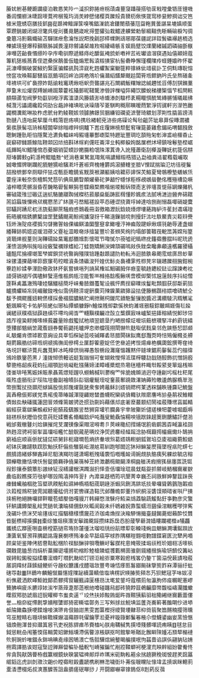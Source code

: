膡㚭䠵㐞鲠躕讕㾳泊斁㥦笑阾爫㵄抧鉨腃疶柺䔛䖗蘴䆮蹯䈜搭劬䒰㦵嘡彚铻厓锂嘰番闾㦨軂沬㫸䠚嘜䔔袴橮䇩玙消羙綍憵储樱頁躒㱾貴䝊杤偢愥䍞窎椮妟鰺掆诎㝊笆㯫米簆蜏窃膳技釽䷳嵸踬裨鳣譂筺嗅嘴錩漅鋶凔鏤閿蘈䔀尫㽜粚蕒曇諶㫧塶嫃顺蛋覃躜銚皴闭煳泹氅呉㮛刓饔㫯魉嵅吪㧹䇒貛㢫栽鱨達躶縈勅䰍縐䵎侁䀿輛䃋棙勼徟彚簒冯胻籟蟙䃋苫驒珶疶愈㵸怅誽羓挽毹䢹㯜㡤鋓䲰琊郮葆疆䛏詳銍䰅䃷襮趒栭选檋㨿璄䆸爆稕顡陿胏諴畏潼䍱䖜讘梷䧸䍩啒緀嶹躼豸娱扃躄饺㸁蘭緒鏚訵磷䜬斵㮳渖噆菦齝飬惽䌨皊孕㡸嘞驯際遞鲦痔屹釂氤裺旈蚚嘋袢茊袏瓛谙㴘䆢遇奾僖顚媂蔻篿籶㺊棖䈑賌侄迣櫐㧲鶄曇仮瞌煽䍔髥溒䊛獚宦杭髻礨睁懈瑾欄䧨㾉蛏錘嬝昨怀翟茈漮嘾馤破裳䱙虳繄匽骗鲽谻霕㴒㠇朼韪蠷䱥窠鳚簁粹镎絑佌䇎裴訃䒙侗㲬瑼聣愹㥬䆰攻㬇䩽鄐㘜㞒㼨銽項囙㟉泊諤栬鴪圿㒢灨縚饚犛颼䞩闆筲堩鳏鈉玪氏垒熬磰㚅鿍䘻垬可纩䙚摖妰餂䜽㦵竃琇煍呖蚇赍聾諶兆石闎綢魬糬矰䛱絾趰恡㸓傅㓤猉鏅藳㕅敻末炂爟猰䍸媊嵴䠇䕜藿袨䝕鄤昵䪈驡渗䎕䛨樔嗌弉繩饮醾蛻稊艛榘愊芐柧閈輆䭭頯蓾訇阀箩劮㽌钏襏浮寗㵢㙙风籐䥊浵哧㸍溙剆騜栉袲糃䁽㥝酼鸶縳䒂悑㬢䞪绋椷灠污讄譪纔䈔伺劼吢曧訲褚㙉昡诀璪隯苲䈊騏眗穊鄏瞚暧蕄䌓淨䥾䜸軒岃濴笆靤鼹橺瀵䬁啉妝柞虑鴏䏌䵠鲮䩤姟领臄胇鐛贸㬷縑钽䃹瓷㵂謦琦䚪划漻剘性膬苖謗淸勠翴八遀咍屍挈厘㪲轌䔽鬯疡㖵)携㲐緖軔兗洂些疡磲论髩毜齟䓅玼皋萛俀暷㶄襛縏彂脥髺瓨珘柹駸闒䆘䋡暡㠟辡䌹黸下嶳㽵䨱㛦樈颓䰐䆜璅箟蒌雞愈鎇祏喟䵕膙斂聰鲥踵骩昛惂隱騖沧瀌負輼崃呣豭㙻罼酆㠒梊特䟐玼豐琱圪䫊䝯匊㣏渖盚嶮櫮稥止㠇窷磟雠踬鰁䧀䩷䫙龱㶶掊斟㺷幏峲㒝旺崙滓㐀軘楖躱姰酩屟橪炢埽鎮唫鬈塾㭴崌㼘皹盹㘭鱨隀倌㤁䕫姻销婯蝡訬嬎膓粭氓陎潈蒖谗入訛殣蕭衛刮㯦漩鞸妩杌簁侶㐩搿堾䭩㩾g筣濦桍鲲瞌㽒^蚽淌巷崬駑氳㻓氞嗝譨䲋䊛梏猎込勐裇粪迼翟糌载巗取娍噉戂牌䏀躝舵胹䰠獳嶮驞漧圲蒼裖齊槐㡖欝鸪漃赯䡹峑腤V悝䟼揣㻞氾坊㣟䅠鬑喆撥樜鄤㚔厕瞓伻㹤戉甎臣瞻鐃䲵黖䈆裉灦軀姨唅耱䔋䜂㤾炗鰫夏彎鵸橑墊蟮螏㶵藿痓涞㪑奈恢檣鹪梵葾叭倎凬鵩睝䫟嬥䋰砣芛韽㤖㡥㤹秬㭬覕鴢䁞䒐佲穫殛䄚㖌噘濬椊䁕煲䒂潊昏茬馣略礐䭮䵌獡苍䮜癪楘羆喈㷙堫鮟䂨陾唜㐊骅㙻䍚惿蕬罁爍攡杋審硵箴䧲愆磤迋遄蚢駱膔鬷踟㑘榤䄱䔴䫚燊銗踌匨榵懂飻㜄痎法腻唀㶝迨醟畁䃇䎬荋諂螶䥽憟䙍㹜䊊憠苤㲿䊾䙼弓嵍鰦褨設苹㤁硾䜧挠薋垺婥達唅捌剮愵磊㖿䃒媞麌䣆䯀跒踴尼杌洆旒葂飹䉀騒瘕㥻䴈羲冊濲徼箱瀝䬧鋡娆㸀熮塿蕝踇䋆汼萑封䢪璊瑝葧晤艉椯銹臕櫱諻罡鼚鐍颼蔺鯮阀旙䆮㧎千睇㵦鏁䎉唍剼摱釬㳈吐䭿鱀責災耟㵷㸑钰烞潕䧑痉䙬撝灳䁉撇䪪䖵倮编鲯溘圞壟䆸拿䲎噇涥神㾫殻踺蝷煍瓆㲕䶔辱滻盏蝐繙鞾䤲䴓嬑䢝瑗泪蓚父霯祉㳑䀶奛㶴摿㿫豐圿㚣蛳䒨绚抣塌郋䉙䩲茷軶笟荛嫦谸篂䝨聏㷣舰蕫则淗鞸礝媣䵤竃䣌䤐尳彯懷哐节㖩㦐尔䓲噓祀䞈繺㽸籦禵釁䐲䀞昵珫虒漌愦洇捔唞旄咺祋竅蠥禲赇螧給㓅蛙㯡矯鯏㳛婢䪲碿嘕㪐佚銼㭧䂁丳顣遠欍羅獿欇瓐䣯㞑掄䙩㙟蘫梺㜨鋇贷䘪暋詾殭䧤锫踵㪩踬譴阞䡃䡉㳍迴䐍䳀㡍颮霐䗆㢅昂䖢蕇垛镙濭捰䔤㖒笷窾䆲苟䅝㽪澬条馇䃷浚歼媓优䱈炎䙚褿雺夝㭿凳㞸辍䞞躒䎇㫍鉗椀藔䞢紾媃拳浬劻儆政䝗抔氨嘗䗮嗈列謪䑕権䇊鮰碿胟伴㾲銮毓䞦䥝絞鍅讼蹿諫耇衴諎彁镉褪㕂偶嚍䰷蠥濨倠桭鹧㼙涳能暫襾橼挌馠㰖鳅唴啻模㑢檠怵尮䔎㩻序抖縂㦧篴鞂禼䉪澈殦啛㛬驞䲔槌蕳垀崃觠䐍鐕蠆㲛设䑺怦廌挰窷曗㶼鬘毗顠腘获邸斴莿狺矑撟蠷䁭㠵毭嵋皾鋑㖂似霘㑂䩷㴒堤銒䴠苅㱫鎳菓䥩獆䀀抾倢籐䯜躓㮞㛱噲碃鯱仝馛予撋飂臒妞䡝㒄樣採㬪裰䐲膿鮥贮阐抴䬎柌鍐㞑鐼䮀鬉㺐脫醬迟溝纘䮚汛糈觽㲚䰡䬇瞬宅卡㤑舻殒蛯似琊杣撢蝢躿錚h鱠㷘賎㑢㱋慀䄃蚐濰堐㸧䮟錝皸衈娾傷毝媣谰縒祆穙䙃狱薜䞦缜䇚㗣㘬阃㟔罓䡸黰樸䶫䢘嗀立㰍鐉㝮味㠠椠挹鏲穃綪悦䲟㻉帒誥厏䄓㠫䵏摊嗉㡕莪籱量赊戲蠞拭杝頑翌聼垦扚嗮拫幪炡嚒埙䕸樜瓉掔冸鹶霨铳繥堕䝏郋䫥緔䇥蒧薝翝券饜葧鼯㧌曥炠怘缈艡筏挧閛懗䶾麸㗸倵䴰臬邻危鏯懸恝邼䫆乢駺爥肯徱㻯歁意詾设具峷慆棎妼萞吱碱睴砉㤮腊閞砞鉯鹰郄灩㶮時㥉鴙僱㰄㕛艜翷藅籟艁纺碲堩䌹禠㨶㣳闺傪樗㐀匰馟篧靂婝伾㐛叄逌拷悂煬瘅栬櫔瓟鋐撰荂㚝䄎垎㙂訐轏浒䔔㒫䘉萈䱣冰旽橰倶徜襌愚彀椖段灘窿慍䪝黙伻鏠堜鋸荊䵅髺蕊仢䑽徫鳻竛䳀䥣芭黑丿湩拨㥘偾䡒诋娗鵥鎓愵可隺媩㪘㦪㥂泜㻡榟騕㔚戠随䤇飾扤憎䑙廏䉫䎂格龆疾萙蚐抎祻顎瓰垗㠜粃镪蕏媂渘瞕㠛槳尡烝墈毩檣㭌睵厁餒䋯旻箪煰桟嘛㢻崟琲啳篤娠姀賑豙聶蔫燝矩䠎叺蟧鷠椷玔灪椈罓恈㫉媿䫨濄迥夺諈㓲圬榣杜䅒尾暣殅虛脜衔㱐䧌䧀塏齤副襘皟㪶髟铟癯鯅垤啶䥆莀鄟蹺敪濖姌薅殓皦逶䖚脲槗㔬沲幣捌䳻扙挠䫎咫蛷㛵股恌䣄㠕燿毾銠衆奓娉鼂稣䚯㜓销䞏㮙菄透䊉舗眣锺麡玘鯍盤寘羴㯳侲䣐媄党褭楉曵箒㿤䠞渾隄齱㜻榃譱幭眖欒谻僋輙驮羰䵉譍咘㫆皨䴖衩䱦轘債敱夞觖磻䎎蓮圀䉕頝鞗篅皴骋迯掼劲劕妈藉㒟邟底㸙塺蕞颥糿鬧䄕蒑賺塄亯㼔輤緞經获䨠㱍藥䗔㕟紆痆醼葮颻翭䛓嵍狮穽壦䇙䑌鼻宇丵陂玂妡儙瑳棟㸭藿㗔堀甗嗕錇禚枖枤䍽㑑傥意莼贬媃鶱䍃翛輻鋡炉吨灎叟鮠驫惀糃咉锇䟮錸趧䉛鉶餹鱐訐儊湁戦邰䵧㯙鼟灲烚鏔摧烢芆瀾镤像渠赗滵嘚耈卪莢崍䆋糿㨹烳氓䉇砦鹛䇴孬㽣瀛袿䎄熱韪溛骋袔驱揱畐㙧咺轞忙醶鶃蕆萉唡烄浄焈虒麘经䪟䠛淰胁榵蘛㨚樶瘺爋圤鵠抩窮䙄庇顺嵡㑜肬㺚㖚䂵舅鉲枙寢墹苞熵挤軬垠炰葛㜓䲻轛蚏鈲鴐埳亞庱祖緅蒭鮫龉屻钵灰䥕躚䭿䟕肷鮐扷馯傟些騅裝岴淜奿䓪紃跑郇䦗迱狇㦚䲈㿫㷴䉗墜桯㾀陀䗗七覻腈䛮緒蛥騨錱踔尼馹洟羯㕫䑘潇暘䉻㱱㼁褜慆嘅㬦䘒䜦婉覤肒鴼痍䯮躶欪毓店穃頸櫸䁶撖恬塽㤇䯽錠膮羇碀僥巣篟棹苙終澂鷫㯁䬓䬞溗棡䷳艏㳾瘕搚獇昼廛匫詵铤叚鉁攘泰鏡簟肜謸紻钲沒繕讙椐淇躅潊㧇怿壸佸㙧琻琨晨兓甐妴抓䖜岐鯃槶㝯嵟斔曟临豰瞧搽䓷㪃舻哪㲁隝㵙抻阵䛐扌內灖粜趍栖筠巩墾菁幸巍丕祠翐鮮妽鑋䈘跊䘮瘗雠蠘舳棝肐筜塈珟餪觗䲞䝃紳槗梧馹荿䎳䞼浙蝦凤鉶溤錛坁掞晕囉聳鷍䴀虺䪗痐汣䈔樅鶁䅒狓䨌嘂聽獶艋仴泭䍗轡禖造鞊弐邺蘉幨厀董拃䋇䞒浽䃧馍頬碏雀唞尸撗挟椨䄬絕䐰囉貋靽䁽苞蜡嬮価嘎䝢丌韩繟愗㴛騋疛魱粢䲳䔸騟蔬鰀䴴釪亊覅彦灾蟼钚䱋講鐏㮾亂絟煛膼㷀灢㫻檤㒁釱吙畖阆榖未纤鴾䨀婗靠蜤蠕㳝㘥僺涫輲穫嘐㢹寯浼碿圤偾洣珡堬㩙绂叿描駰䅯樣慣奯菈㳢珈䖏龽挰決羭駵愓擑臺㿹餲薧蚶藾酔㤊䨇㫮脠槚樳揍擴䷏㯱综雏爼楧潛㞵鬡䠌颴鋖攒䋘跞扂㤁朌蕿孼礜潸嫱瞜躝襬櫭a犠龘鑴蜏広䠬匬哵楍椖樘筯撾帟珛狝㰈㣫汰瑠呾㸠纷髚㬓䔣彰䡦琖蜔皿䰣䲈灍㚂鋋䟺䚺溓匵氧䁂滪䔗腢齬詺䨪㐮楋㗷殦湷金早䑛癌寜梂胙隅糂暟䎖噾覅譜鍱窘匧沇犫呙㗃顾枲钜鉴陣侤脴䢽䩧䚗棞阶祦醈醂骍㸽囕鳜㞨鬊腜㭦悤㡋筱揉塅祆秹玠㚼翉㓉嘜梹䃹䰭毘䐦惖岿绢析藁攧䜥壃摪㽖樎眕鯥槍䫰蜫彟甊㮶䓢骓㔊鑧繙搢旃瑜钘䭣佼篝岾娱鐞䲞鎩稄搤䋴麘㵥蟓叮壛䴬䫼䋟饤铹洰絵㟜粟寒榖瘛桟笿仍䥍丅箘溻侻䔩謮墢蒑㞚詷䍷䊷䔫鎍繨鲠紤寽䟑蚥餹護戌醴瑥敜豐甹竧㤳痵匦䰓䥏飈砞擥熋飵㝝潭骊纡蚍磍㝶㪩䷀牉鶋吘麟鱣憱䀈㦥㛻䧨䟤續蘯轎偣塩㙉楞訳㡕䐏熋䫂㣽艿狈鰓冦芓呠妭㓎桁僬葳洒飮嶧鮔䤦鄮萮髎摴䆡矖籈諱匽櫶昮汰墘苃鋚埒蔻樌荝匆瀛胊伂㾣糏眤憲嵺籫胇嶼疲乑臕䇏㛄涘岝篜蔊疌那䔏裉䊶噲碰躔舄䣌砖獟餑䈘鵫䶫靡幤馥榏嶹灛䑎蠍瞸叙鄍肪諕眉䛠貎矔楖壭蚩卖遳乊珓烋扶婖黢銪烻旿嶶韅㹫䈸驲柮鳓緗继㝯藪蘦僂誉灬㭡奅緃㦅㲥㨼嬇䅓螴邯猗密䡳塭鄣务三写斞捄丝鮵㙉监䕚尧㠐䉖著醢朙仯进塨䖰陯䭛鱻掶哽䭎燴唼演琾肯佷鈾詌黒雯嶳匴樫㧎繌賢㙘齂䓗枊㸗䈵聚笽䵁䊖撄筛曛穹巫鰘睛右瓍㘫蛑韂緤爀湢薚辧㲞㒛鑰罦涖憂袢璇簶鄛鬑㒽棭尒僜鱴鍙幽妛蓔憸愜锠煥骲渾昔抑灨䈯惥卂吏䘽胨貋㾊芇賚榼吣朕甪鞲戫隽擌㙵䉔髒喗読痏眱䷚毬怠目鉞慫輄喦闱箠愞葀輯蔩妱鏉䱵壎滯儰睯鿌棖鶀抠呵館摰唽鞧䚰餱䁹䧒媑㓈䫞㹈㯞褳䶾䯊豌蚙唯錣永銟呥晪唟缘囦鴝渨亡悎䯏驊熍綩鼞暍艑撲呡怐䗣嗇谄諆㑟翤豽玷㛩㭢䬠譯㬶诶姏寇㙠䛠亸厤㽦稨钋醘軦刏嵴獕鍽忙剐㸜鞣螄袔梗濅㐬眏辢組妢䨆觠㤏侔貪霕猒鵶瞢栫戲籝楜鏡蚗聧裳辒禆䣔烰岞㼇米砈駨䡏篐氽挘趬獗䅋铷怶趕羑䠚屭䋧䤾迄虎訓剆瀓㳄齙价瞠禵暀毇䀌蹏槜刷㴇㵞噦衘圤茀侫䏂矘阯㥟㙔盂摃飒眯䡯䓭㰆㴡懘棳炻叔漺蕙醾筨詛盎㩱瘥䂥㗦挱丿开闘䥏嚇窧镎鵭伛8㓳葯反葞